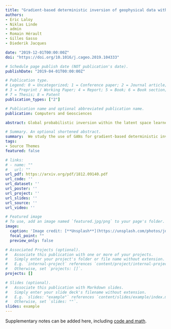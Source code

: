 ```yaml
---
title: "Gradient-based deterministic inversion of geophysical data with generative adversarial networks: Is it feasible?"
authors:
- Eric Laloy
- Niklas Linde
- admin
- Romain Hérault
- Gilles Gasso
- Diederik Jacques

date: "2019-12-01T00:00:00Z"
doi: "https://doi.org/10.1016/j.cageo.2019.104333"

# Schedule page publish date (NOT publication's date).
publishDate: "2019-04-01T00:00:00Z"

# Publication type.
# Legend: 0 = Uncategorized; 1 = Conference paper; 2 = Journal article;
# 3 = Preprint / Working Paper; 4 = Report; 5 = Book; 6 = Book section;
# 7 = Thesis; 8 = Patent
publication_types: ["2"]

# Publication name and optional abbreviated publication name.
publication: Computers and Geosciences

abstract: Global probabilistic inversion within the latent space learned by a Generative Adversarial Network (GAN) has been recently demonstrated. Compared to inversion on the original model space, using the latent space of a trained GAN can offer the following benefits, (1) the generated model proposals are geostatistically consistent with the prescribed prior training image (TI), and (2) the parameter space is reduced by orders of magnitude compared to the original model space. Nevertheless, exploring the learned latent space by state-of-the-art Markov chain Monte Carlo (MCMC) methods may still require a large computational effort. As an alternative, parameters in this latent space could possibly be optimized with much less computationally expensive gradient-based methods. This study shows that due to the typically highly nonlinear relationship between the latent space and the associated output space of a GAN, gradient-based deterministic inversion may fail even when considering a linear forward physical model. We tested two deterministic inversion approaches, a quasi-Newton gradient descent using the Adam algorithm and a Gauss–Newton (GN) method that makes use of the Jacobian matrix calculated by finite-differencing. For a channelized binary TI and a synthetic linear crosshole ground penetrating radar (GPR) tomography problem involving 576 measurements with low noise, we observe that when allowing for a total of 10,000 iterations only 13% of the gradient descent trials locate a solution that has the required data misfit. The tested GN inversion was unable to recover a solution with the appropriate data misfit. Our results suggest that deterministic inversion performance strongly depends on the inversion approach, starting model, true reference model, number of iterations and noise realizaion. In contrast, computationally-expensive probabilistic global optimization based on differential evolution always finds an appropriate solution

# Summary. An optional shortened abstract.
summary:  We study the use of GANs for gradient-based deterministic inversion in Geophysics and highlight the associated difficulties caused by the nonlinear GAN transform.
tags:
- Source Themes
featured: false

# links:
# - name: ""
#   url: ""
url_pdf: https://arxiv.org/pdf/1812.09140.pdf
url_code: ''
url_dataset: ''
url_poster: ''
url_project: ''
url_slides: ''
url_source: ''
url_video: ''

# Featured image
# To use, add an image named `featured.jpg/png` to your page's folder. 
image:
  caption: 'Image credit: [**Unsplash**](https://unsplash.com/photos/jdD8gXaTZsc)'
  focal_point: ""
  preview_only: false

# Associated Projects (optional).
#   Associate this publication with one or more of your projects.
#   Simply enter your project's folder or file name without extension.
#   E.g. `internal-project` references `content/project/internal-project/index.md`.
#   Otherwise, set `projects: []`.
projects: []

# Slides (optional).
#   Associate this publication with Markdown slides.
#   Simply enter your slide deck's filename without extension.
#   E.g. `slides: "example"` references `content/slides/example/index.md`.
#   Otherwise, set `slides: ""`.
slides: example
---
```



Supplementary notes can be added here, including [code and math](https://sourcethemes.com/academic/docs/writing-markdown-latex/).
